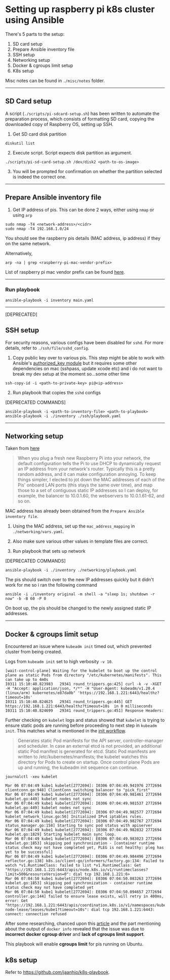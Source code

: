 # Setting up raspberry pi k8s cluster using Ansible

There's 5 parts to the setup:
1. SD card setup
2. Prepare Ansible inventory file
3. SSH setup
4. Networking setup
5. Docker & cgroups limit setup
5. K8s setup

Misc notes can be found in `./misc/notes` folder.

---
## SD Card setup
A script (`./scripts/pi-sdcard-setup.sh`) has been written to automate the preparation process, which consists of formatting SD card, copying the downloaded copy of Raspberry OS, setting up SSH.

1. Get SD card disk partition 
```
diskutil list
```
2. Execute script. Script expects disk partition as argument. 
```
./scripts/pi-sd-card-setup.sh /dev/disk2 <path-to-os-image>
```
3. You will be prompted for confirmation on whether the partition selected is indeed the correct one.

---
## Prepare Ansible inventory file
1. Get IP address of pis. This can be done 2 ways, either using `nmap` or using `arp`
```
sudo nmap -T4 <network-address>/<cidr>
sudo nmap -T4 192.168.1.0/24
```
You should see the raspberry pis details (MAC address, ip address) if they on the same network.

Alternatively,
```
arp -na | grep <raspberry-pi-mac-vendor-prefix>
```
List of raspberry pi mac vendor prefix can be found [here](https://udger.com/resources/mac-address-vendor-detail?name=raspberry_pi_foundation).

---
### Run playbook
```
ansible-playbook -i inventory main.yaml
```

---
[DEPRECATED]
## SSH setup
For security reasons, various configs have been disabled for `sshd`. For more details, refer to `./ssh/file/sshd_config`.

1. Copy public key over to various pis. This step might be able to work with Ansible's [authorized_key module](https://docs.ansible.com/ansible/latest/collections/ansible/posix/authorized_key_module.html) but it requires some other dependencies on mac (sshpass, update xcode etc) and i do not want to break my dev setup at the moment so...some other time
```
ssh-copy-id -i <path-to-private-key> pi@<ip-address>
```
2. Run playbook that copies the `sshd` configs

[DEPRECATED COMMANDS]
```
ansible-playbook -i <path-to-inventory-file> <path-to-playbook>
ansible-playbook -i ./inventory ./ssh/playbook.yaml
```

---
## Networking setup

Taken from [here](https://github.com/geerlingguy/raspberry-pi-dramble/tree/master/setup/networking)
> When you plug a fresh new Raspberry Pi into your network, the default configuration tells the Pi to use DHCP to dynamically request an IP address from your network's router. Typically this is a pretty random address, and it can make configuration annoying.
To keep things simpler, I elected to jot down the MAC addresses of each of the Pis' onboard LAN ports (this stays the same over time), and map those to a set of contiguous static IP addresses so I can deploy, for example, the balancer to 10.0.1.60, the webservers to 10.0.1.61-62, and so on.

MAC address has already been obtained from the `Prepare Ansible inventory file`.

1. Using the MAC address, set up the `mac_address_mapping` in `./networking/vars.yaml`.

2. Also make sure various other values in template files are correct.
3. Run playbook that sets up network

[DEPRECATED COMMANDS]
```
ansible-playbook -i ./inventory ./networking/playbook.yaml
```
The pis should switch over to the new IP addresses quickly but it didn't work for me so i ran the following command
```
ansible -i ./inventory original -m shell -a "sleep 1s; shutdown -r now" -b -B 60 -P 0
```
On boot up, the pis should be changed to the newly assigned static IP addresses.

---
## Docker & cgroups limit setup
Encountered an issue where `kubeadm init` timed out, which prevented cluster from being created.

Logs from `kubeadm init` set to high verbosity `-v 10`.
```
[wait-control-plane] Waiting for the kubelet to boot up the control plane as static Pods from directory "/etc/kubernetes/manifests". This can take up to 4m0s
I0311 15:10:40.823983   29341 round_trippers.go:425] curl -k -v -XGET  -H "Accept: application/json, */*" -H "User-Agent: kubeadm/v1.20.4 (linux/arm) kubernetes/e87da0b" 'https://192.168.1.221:6443/healthz?timeout=10s'
I0311 15:10:40.824625   29341 round_trippers.go:445] GET https://192.168.1.221:6443/healthz?timeout=10s  in 0 milliseconds
I0311 15:10:40.824699   29341 round_trippers.go:451] Response Headers:
```
Further checking on `kubelet` logs and status showed that `kubelet` is trying to ensure static pods are running before proceeding to next step in `kubeadm init`. This matches what is mentioned in the [init workflow](https://kubernetes.io/docs/reference/setup-tools/kubeadm/kubeadm-init/#init-workflow).
>Generates static Pod manifests for the API server, controller-manager and scheduler. In case an external etcd is not provided, an additional static Pod manifest is generated for etcd.
Static Pod manifests are written to /etc/kubernetes/manifests; the kubelet watches this directory for Pods to create on startup.
Once control plane Pods are up and running, the kubeadm init sequence can continue.

`journalctl -xeu kubelet`
```
Mar 06 07:04:49 kube1 kubelet[2772694]: I0306 07:04:49.941976 2772694 clientconn.go:948] ClientConn switching balancer to "pick_first"
Mar 06 07:04:49 kube1 kubelet[2772694]: I0306 07:04:49.981461 2772694 kubelet.go:449] kubelet nodes not sync
Mar 06 07:04:49 kube1 kubelet[2772694]: I0306 07:04:49.981537 2772694 kubelet.go:449] kubelet nodes not sync
Mar 06 07:04:49 kube1 kubelet[2772694]: I0306 07:04:49.982577 2772694 kubelet_network_linux.go:56] Initialized IPv4 iptables rules.
Mar 06 07:04:49 kube1 kubelet[2772694]: I0306 07:04:49.982767 2772694 status_manager.go:158] Starting to sync pod status with apiserver
Mar 06 07:04:49 kube1 kubelet[2772694]: I0306 07:04:49.982832 2772694 kubelet.go:1829] Starting kubelet main sync loop.
Mar 06 07:04:49 kube1 kubelet[2772694]: E0306 07:04:49.983023 2772694 kubelet.go:1853] skipping pod synchronization - [container runtime status check may not have completed yet, PLEG is not healthy: pleg has yet to be successful]
Mar 06 07:04:49 kube1 kubelet[2772694]: E0306 07:04:49.984496 2772694 reflector.go:138] k8s.io/client-go/informers/factory.go:134: Failed to watch *v1.RuntimeClass: failed to list *v1.RuntimeClass: Get "https://192.168.1.221:6443/apis/node.k8s.io/v1/runtimeclasses?limit=500&resourceVersion=0": dial tcp 192.168.1.221:6>
Mar 06 07:04:50 kube1 kubelet[2772694]: E0306 07:04:50.083263 2772694 kubelet.go:1853] skipping pod synchronization - container runtime status check may not have completed yet
Mar 06 07:04:50 kube1 kubelet[2772694]: E0306 07:04:50.094657 2772694 controller.go:144] failed to ensure lease exists, will retry in 400ms, error: Get "https://192.168.1.221:6443/apis/coordination.k8s.io/v1/namespaces/kube-node-lease/leases/kube1?timeout=10s": dial tcp 192.168.1.221:6443: connect: connection refused
```

After some researching, chanced upon this [article](https://opensource.com/article/20/6/kubernetes-raspberry-pi) and the part mentioning about the output of `docker info` revealed that the issue was due to **incorrect docker cgroup driver** and **lack of cgroups limit support**.

This playbook will enable **cgroups limit** for pis running on Ubuntu.

## k8s setup
Refer to https://github.com/jaanhio/k8s-playbook.

